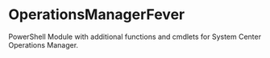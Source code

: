 # OperationsManagerFever
PowerShell Module with additional functions and cmdlets for System Center Operations Manager.
